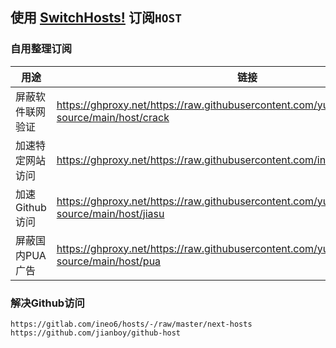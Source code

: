 ## 使用 [SwitchHosts!](https://github.com/oldj/SwitchHosts) 订阅`HOST`

### 自用整理订阅
| 用途 | 链接 |
| ---- | ---- |
| 屏蔽软件联网验证 | https://ghproxy.net/https://raw.githubusercontent.com/yutian81/data-source/main/host/crack |
| 加速特定网站访问 | https://ghproxy.net/https://raw.githubusercontent.com/ineo6/hosts/master/hosts |
| 加速 Github 访问 | https://ghproxy.net/https://raw.githubusercontent.com/yutian81/data-source/main/host/jiasu |
| 屏蔽国内PUA广告 | https://ghproxy.net/https://raw.githubusercontent.com/yutian81/data-source/main/host/pua |

### 解决Github访问
```
https://gitlab.com/ineo6/hosts/-/raw/master/next-hosts
https://github.com/jianboy/github-host
```
